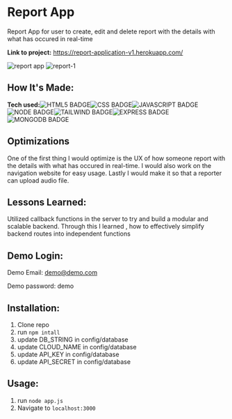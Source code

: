 # Report App
Report App for user to create, edit and delete report with the details with what has occured in real-time

**Link to project:** https://report-application-v1.herokuapp.com/

![report app](https://user-images.githubusercontent.com/101972392/196623517-38c4945c-3e4c-4d2c-8f4c-5b89c6564b9c.jpg)
![report-1](https://user-images.githubusercontent.com/101972392/196623553-33c8b7a0-1b0d-4746-86e2-69f546e9acad.jpg)

## How It's Made:

**Tech used:**![HTML5 BADGE](https://img.shields.io/static/v1?label=|&message=HTML5&color=23555f&style=plastic&logo=html5)![CSS BADGE](https://img.shields.io/static/v1?label=|&message=CSS3&color=285f65&style=plastic&logo=css3)![JAVASCRIPT BADGE](https://img.shields.io/static/v1?label=|&message=JAVASCRIPT&color=3c7f5d&style=plastic&logo=javascript)![NODE BADGE](https://img.shields.io/static/v1?label=|&message=NODE.JS&color=2b625f&style=plastic&logo=nodejs)![TAILWIND BADGE](https://img.shields.io/static/v1?label=|&message=TAILWIND&color=316c5e&style=plastic&logo=tailwindcss)![EXPRESS BADGE](https://img.shields.io/static/v1?label=|&message=EXPRESS&color=bbb111&style=plastic&logo=express)![MONGODB BADGE](https://img.shields.io/static/v1?label=|&message=MONGO-DB&color=cdd148&style=plastic&logo=mongodb)

## Optimizations

One of the first thing I would optimize is the UX of how someone report with the details with what has occured in real-time. I would also work on the navigation website for easy usage. Lastly I would make it so that a reporter can upload audio file.

## Lessons Learned:

Utilized callback functions in the server to try and build a modular and scalable backend. Through this I learned , how to effectively simplify backend routes into independent functions

## Demo Login:

Demo Email: demo@demo.com

Demo password: demo

## Installation:

1. Clone repo
1. run `npm intall`
1. update DB_STRING in config/database
1. update CLOUD_NAME in config/database
1. update API_KEY in config/database
1. update API_SECRET in config/database

## Usage:

1. run `node app.js`
1. Navigate to `localhost:3000`



